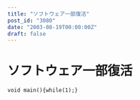 ```yaml
---
title: "ソフトウェア一部復活"
post_id: "3080"
date: "2003-08-19T00:00:00Z"
draft: false
---
```


# ソフトウェア一部復活

`void main(){while(1);}`
